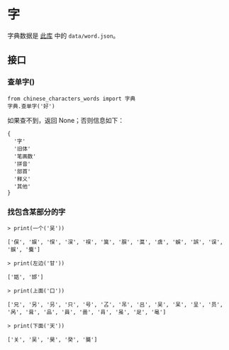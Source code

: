 # 字

字典数据是 [此库](https://github.com/pwxcoo/chinese-xinhua) 中的 `data/word.json`。

## 接口

### 查单字()

```
from chinese_characters_words import 字典
字典.查单字('好')
```

如果查不到，返回 None；否则信息如下：
```
{
  '字'
  '旧体'
  '笔画数'
  '拼音'
  '部首'
  '释义'
  '其他'
}
```

### 找包含某部分的字

```
> print(一个('吴'))

['俣', '娱', '悮', '洖', '祦', '筽', '脵', '茣', '虞', '蜈', '誤', '误', '鋘', '麌']

> print(左边('甘'))

['甛', '邯']

> print(上面('口'))

['兄', '另', '叧', '只', '号', '叾', '吊', '吕', '吴', '呆', '呈', '员', '呙', '咠', '品', '員', '啚', '肙', '虽', '足', '黾']

> print(下面('天'))

['关', '吴', '昊', '癸', '龑']
```